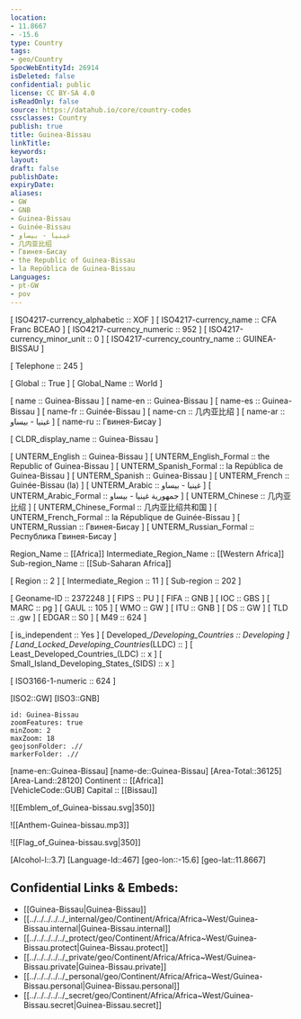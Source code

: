 ```yaml
---
location:
- 11.8667
- -15.6
type: Country
tags:
- geo/Country
SpocWebEntityId: 26914
isDeleted: false
confidential: public
license: CC BY-SA 4.0
isReadOnly: false
source: https://datahub.io/core/country-codes
cssclasses: Country
publish: true
title: Guinea-Bissau
linkTitle: 
keywords: 
layout: 
draft: false
publishDate: 
expiryDate: 
aliases:
- GW
- GNB
- Guinea-Bissau
- Guinée-Bissau
- غينيا - بيساو
- 几内亚比绍
- Гвинея-Бисау
- the Republic of Guinea-Bissau
- la República de Guinea-Bissau
Languages:
- pt-GW
- pov
---
```



[	ISO4217-currency_alphabetic	 :: XOF ] 
[	ISO4217-currency_name	 :: CFA Franc BCEAO ] 
[	ISO4217-currency_numeric	 :: 952 ] 
[	ISO4217-currency_minor_unit	 :: 0 ] 
[	ISO4217-currency_country_name	 :: GUINEA-BISSAU ] 

[	Telephone	 :: 245 ] 

[	Global	 :: True ] 
[	Global_Name	 :: World ] 

[	name	 :: Guinea-Bissau ] 
[	name-en	 :: Guinea-Bissau ] 
[	name-es	 :: Guinea-Bissau ] 
[	name-fr	 :: Guinée-Bissau ] 
[	name-cn	 :: 几内亚比绍 ] 
[	name-ar	 :: غينيا - بيساو ] 
[	name-ru	 :: Гвинея-Бисау ] 

[	CLDR_display_name	 :: Guinea-Bissau ] 

[	UNTERM_English	 :: Guinea-Bissau ] 
[	UNTERM_English_Formal	 :: the Republic of Guinea-Bissau ] 
[	UNTERM_Spanish_Formal	 :: la República de Guinea-Bissau ] 
[	UNTERM_Spanish	 :: Guinea-Bissau ] 
[	UNTERM_French	 :: Guinée-Bissau (la) ] 
[	UNTERM_Arabic	 :: غينيا - بيساو ] 
[	UNTERM_Arabic_Formal	 :: جمهورية غينيا - بيساو ] 
[	UNTERM_Chinese	 :: 几内亚比绍 ] 
[	UNTERM_Chinese_Formal	 :: 几内亚比绍共和国 ] 
[	UNTERM_French_Formal	 :: la République de Guinée-Bissau ] 
[	UNTERM_Russian	 :: Гвинея-Бисау ] 
[	UNTERM_Russian_Formal	 :: Республика Гвинея-Бисау ] 

Region_Name ::  [[Africa]] 
Intermediate_Region_Name ::  [[Western Africa]]  
Sub-region_Name ::  [[Sub-Saharan Africa]] 

[	Region	 :: 2 ] 
[	Intermediate_Region	 :: 11 ] 
[	Sub-region	 :: 202 ] 

[	Geoname-ID	 :: 2372248 ] 
[	FIPS	 :: PU ] 
[	FIFA	 :: GNB ] 
[	IOC	 :: GBS ] 
[	MARC	 :: pg ] 
[	GAUL	 :: 105 ] 
[	WMO	 :: GW ] 
[	ITU	 :: GNB ] 
[	DS	 :: GW ] 
[	TLD	 :: .gw ] 
[	EDGAR	 :: S0 ] 
[	M49	 :: 624 ] 

[	is_independent	 :: Yes ] 
[	Developed_/_Developing_Countries	 :: Developing ] 
[	Land_Locked_Developing_Countries_(LLDC)	 ::  ] 
[	Least_Developed_Countries_(LDC)	 :: x ] 
[	Small_Island_Developing_States_(SIDS)	 :: x ] 

[	ISO3166-1-numeric	 :: 624 ] 



[ISO2::GW] 
[ISO3::GNB] 
```leaflet
id: Guinea-Bissau
zoomFeatures: true 
minZoom: 2 
maxZoom: 18
geojsonFolder: .//
markerFolder: .//
```

[name-en::Guinea-Bissau] 
[name-de::Guinea-Bissau] 
[Area-Total::36125] 
[Area-Land::28120] 
Continent :: [[Africa]]  
[VehicleCode::GUB] 
Capital :: [[Bissau]]  

![[Emblem_of_Guinea-bissau.svg|350]] 

![[Anthem-Guinea-bissau.mp3]] 

![[Flag_of_Guinea-bissau.svg|350]] 

[Alcohol-l::3.7] 
[Language-Id::467] 
[geo-lon::-15.6] 
[geo-lat::11.8667] 



## Confidential Links & Embeds: 
- [[Guinea-Bissau|Guinea-Bissau]] 
- [[../../../../../_internal/geo/Continent/Africa/Africa~West/Guinea-Bissau.internal|Guinea-Bissau.internal]] 
- [[../../../../../_protect/geo/Continent/Africa/Africa~West/Guinea-Bissau.protect|Guinea-Bissau.protect]] 
- [[../../../../../_private/geo/Continent/Africa/Africa~West/Guinea-Bissau.private|Guinea-Bissau.private]] 
- [[../../../../../_personal/geo/Continent/Africa/Africa~West/Guinea-Bissau.personal|Guinea-Bissau.personal]] 
- [[../../../../../_secret/geo/Continent/Africa/Africa~West/Guinea-Bissau.secret|Guinea-Bissau.secret]] 
